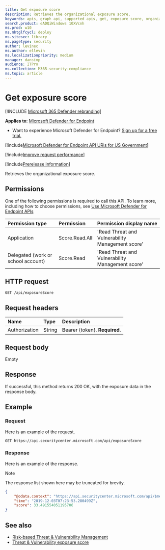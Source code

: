 ```yaml
---
title: Get exposure score
description: Retrieves the organizational exposure score.
keywords: apis, graph api, supported apis, get, exposure score, organizational exposure score
search.product: eADQiWindows 10XVcnh
ms.prod: w10
ms.mktglfcycl: deploy
ms.sitesec: library
ms.pagetype: security
author: levinec
ms.author: ellevin
ms.localizationpriority: medium
manager: dansimp
audience: ITPro
ms.collection: M365-security-compliance 
ms.topic: article
---
```


# Get exposure score

[!INCLUDE [Microsoft 365 Defender rebranding](../../includes/microsoft-defender.md)]


**Applies to:** [Microsoft Defender for Endpoint](https://go.microsoft.com/fwlink/p/?linkid=2146631)

- Want to experience Microsoft Defender for Endpoint? [Sign up for a free trial.](https://www.microsoft.com/microsoft-365/windows/microsoft-defender-atp?ocid=docs-wdatp-exposedapis-abovefoldlink) 

[!include[Microsoft Defender for Endpoint API URIs for US Government](../../includes/microsoft-defender-api-usgov.md)]

[!include[Improve request performance](../../includes/improve-request-performance.md)]


[!include[Prerelease information](../../includes/prerelease.md)]

Retrieves the organizational exposure score.

## Permissions

One of the following permissions is required to call this API. To learn more, including how to choose permissions, see [Use Microsoft Defender for Endpoint APIs](apis-intro.md)

Permission type | Permission | Permission display name
:---|:---|:---
Application | Score.Read.All | 'Read Threat and Vulnerability Management score'
Delegated (work or school account) | Score.Read | 'Read Threat and Vulnerability Management score'

## HTTP request

```
GET /api/exposureScore
```

## Request headers

Name | Type | Description
:---|:---|:---
Authorization | String | Bearer {token}. **Required**.

## Request body

Empty

## Response

If successful, this method returns 200 OK, with the exposure data in the response body.

## Example

### Request

Here is an example of the request.

```
GET https://api.securitycenter.microsoft.com/api/exposureScore
```

### Response

Here is an example of the response.

>[!NOTE]
>The response list shown here may be truncated for brevity. 

```json
{
    "@odata.context": "https://api.securitycenter.microsoft.com/api/$metadata#ExposureScore/$entity",
    "time": "2019-12-03T07:23:53.280499Z",
    "score": 33.491554051195706
}

```

## See also

- [Risk-based Threat & Vulnerability Management](https://docs.microsoft.com/windows/security/threat-protection/microsoft-defender-atp/next-gen-threat-and-vuln-mgt)
- [Threat & Vulnerability exposure score](https://docs.microsoft.com/windows/security/threat-protection/microsoft-defender-atp/tvm-exposure-score)
